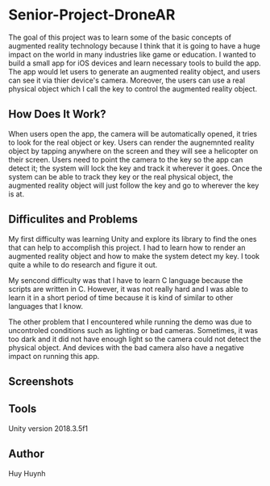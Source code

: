 # Senior-Project-DroneAR
The goal of this project was to learn some of the basic concepts of augmented reality technology because I think that it is going to have a huge impact on the world in many industries like game or education. I wanted to build a small app for iOS devices and learn necessary tools to build the app. 
The app would let users to generate an augmented reality object, and users can see it via thier device's camera. Moreover, the users can use a real physical object which I call the key to control the augmented reality object.


## How Does It Work?
When users open the app, the camera will be automatically opened, it tries to look for the real object or key. Users can render the augnemnted reality object by tapping anywhere on the screen and they will see a helicopter on their screen. Users need to point the camera to the key so the app can detect it; the system will lock the key and track it wherever it goes. Once the system can be able to track they key or the real physical object, the augmented reality object will just follow the key and go to wherever the key is at. 


## Difficulites and Problems
My first difficulty was learning Unity and explore its library to find the ones that can help to accomplish this project. I had to learn how to render an augmented reality object and how to make the system detect my key. I took quite a while to do research and figure it out. 

My sencond difficulty was that I have to learn C language because the scripts are written in C. However, it was not really hard and I was able to learn it in a short period of time because it is kind of similar to other languages that I know. 

The other problem that I encountered while running the demo was due to uncontroled conditions such as lighting or bad cameras. Sometimes, it was too dark and it did not have enough light so the camera could not detect the physical object. And devices with the bad camera also have a negative impact on running this app.

## Screenshots


## Tools
Unity version 2018.3.5f1 

## Author
Huy Huynh


